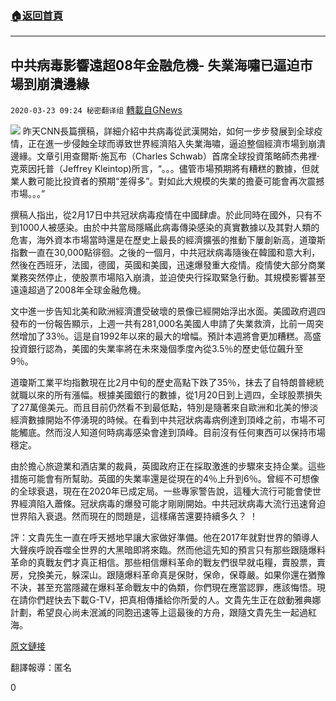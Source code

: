 ###  [:house:返回首頁](https://github.com/ourhimalayas/txt)
---

## 中共病毒影響遠超08年金融危機- 失業海嘯已逼迫市場到崩潰邊緣
`2020-03-23 09:24 秘密翻译组` [轉載自GNews](https://gnews.org/zh-hant/149639/)

![](https://s3-ap-northeast-1.amazonaws.com/news.guo.offload.media/wp-content/uploads/2020/03/23092359/Picture-1-48.png)
昨天CNN長篇撰稿，詳細介紹中共病毒從武漢開始，如何一步步發展到全球疫情，正在進一步侵蝕全球而導致世界經濟陷入失業海嘯，逼迫整個經濟市場到崩潰邊緣。文章引用查爾斯·施瓦布（Charles Schwab）首席全球投資策略師杰弗裡·克萊因托普（Jeffrey Kleintop)所言，“。。。儘管市場預期將有糟糕的數據，但就業人數可能比投資者的預期“差得多”。對如此大規模的失業的擔憂可能會再次震撼市場。。。”

撰稿人指出，從2月17日中共冠狀病毒疫情在中國肆虐。於此同時在國外，只有不到1000人被感染。由於中共當局隱瞞此病毒傳染感染的真實數據以及其對人類的危害，海外資本市場當時還是在歷史上最長的經濟擴張的推動下屢創新高，道瓊斯指數一直在30,000點徘徊。之後的一個月，中共冠狀病毒隨後在韓國和意大利，然後在西班牙，法國，德國，英國和美國，迅速爆發重大疫情。疫情使大部分商業業務突然停止，使股票市場陷入崩潰，並迫使央行採取緊急行動。其規模影響甚至遠遠超過了2008年全球金融危機。

文中進一步告知北美和歐洲經濟遭受破壞的景像已經開始浮出水面。美國政府週四發布的一份報告顯示，上週一共有281,000名美國人申請了失業救濟，比前一周突然增加了33％。這是自1992年以來的最大的增幅。預計本週將會更加糟糕。高盛投資銀行認為，美國的失業率將在未來幾個季度內從3.5％的歷史低位飆升至9％。

道瓊斯工業平均指數現在比2月中旬的歷史高點下跌了35％，抹去了自特朗普總統就職以來的所有漲幅。根據美國銀行的數據，從1月20日到上週四，全球股票損失了27萬億美元。而且目前仍然看不到最低點，特別是隨著來自歐洲和北美的慘淡經濟數據開始不停湧現的時候。在看到中共冠狀病毒病例達到頂峰之前，市場不可能觸底。然而沒人知道何時病毒感染會達到頂峰。目前沒有任何東西可以保持市場穩定。

由於擔心旅遊業和酒店業的裁員，英國政府正在採取激進的步驟來支持企業。這些措施可能會有所幫助。英國的失業率還是從現在的4％上升到6％。曾經不可想像的全球衰退，現在在2020年已成定局。一些專家警告說，這種大流行可能會使世界經濟陷入蕭條。冠狀病毒的爆發可能才剛剛開始。中共冠狀病毒大流行迅速脅迫世界陷入衰退。然而現在的問題是，這樣痛苦還要持續多久？ ！

評：文貴先生一直在呼天撼地早讓大家做好準備。他在2017年就對世界的領導人大聲疾呼說吞噬全世界的大黑暗即將來臨。然而他這先知的預言只有那些跟隨爆料革命的真戰友們才真正相信。那些相信爆料革命的戰友們很早就屯糧，賣股票，賣房，兌換美元，躲深山。跟隨爆料革命真是保財，保命，保尊嚴。如果你還在猶豫不決，甚至充當隱藏在爆料革命戰友中的偽類，你們現在應當認罪，應該悔悟。現在請你們趕快去下載G-TV，把真相傳播給你所愛的人。文貴先生正在啟動雅典娜計劃，希望良心尚未泯滅的同胞迅速等上這最後的方舟，跟隨文貴先生一起過紅海。

[原文鏈接](https://edition.cnn.com/2020/03/22/investing/stocks-week-ahead/index.html)

翻譯報導：匿名

0
